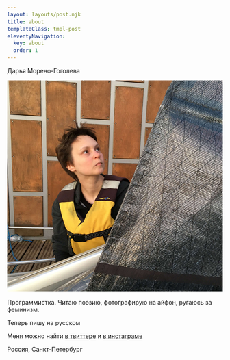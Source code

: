 ```yaml
---
layout: layouts/post.njk
title: about
templateClass: tmpl-post
eleventyNavigation:
  key: about
  order: 1
---
```

Дарья Морено-Гоголева

![это я](../img/me.jpg)

Программистка. Читаю поэзию, фотографирую на айфон, ругаюсь за феминизм.

Теперь пишу на русском

Меня можно найти [в твиттере](https://twitter.com/twanttobealighi) и [в инстаграме](https://www.instagram.com/twanttobealighi/)

Россия, Санкт-Петербург

